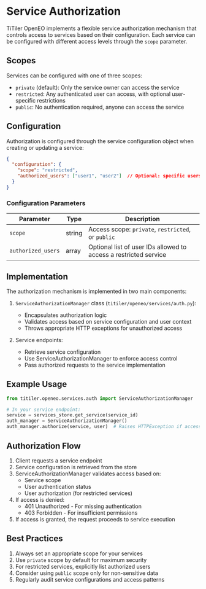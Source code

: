 # Service Authorization

TiTiler OpenEO implements a flexible service authorization mechanism that controls access to services based on their configuration. Each service can be configured with different access levels through the `scope` parameter.

## Scopes

Services can be configured with one of three scopes:

- `private` (default): Only the service owner can access the service
- `restricted`: Any authenticated user can access, with optional user-specific restrictions
- `public`: No authentication required, anyone can access the service

## Configuration

Authorization is configured through the service configuration object when creating or updating a service:

```json
{
  "configuration": {
    "scope": "restricted",
    "authorized_users": ["user1", "user2"]  // Optional: specific users for restricted scope
  }
}
```

### Configuration Parameters

| Parameter | Type | Description |
|-----------|------|-------------|
| `scope` | string | Access scope: `private`, `restricted`, or `public` |
| `authorized_users` | array | Optional list of user IDs allowed to access a restricted service |

## Implementation

The authorization mechanism is implemented in two main components:

1. `ServiceAuthorizationManager` class (`titiler/openeo/services/auth.py`):
   - Encapsulates authorization logic
   - Validates access based on service configuration and user context
   - Throws appropriate HTTP exceptions for unauthorized access

2. Service endpoints:
   - Retrieve service configuration
   - Use ServiceAuthorizationManager to enforce access control
   - Pass authorized requests to the service implementation

## Example Usage

```python
from titiler.openeo.services.auth import ServiceAuthorizationManager

# In your service endpoint:
service = services_store.get_service(service_id)
auth_manager = ServiceAuthorizationManager()
auth_manager.authorize(service, user)  # Raises HTTPException if access denied
```

## Authorization Flow

1. Client requests a service endpoint
2. Service configuration is retrieved from the store
3. ServiceAuthorizationManager validates access based on:
   - Service scope
   - User authentication status
   - User authorization (for restricted services)
4. If access is denied:
   - 401 Unauthorized - For missing authentication
   - 403 Forbidden - For insufficient permissions
5. If access is granted, the request proceeds to service execution

## Best Practices

1. Always set an appropriate scope for your services
2. Use `private` scope by default for maximum security
3. For restricted services, explicitly list authorized users
4. Consider using `public` scope only for non-sensitive data
5. Regularly audit service configurations and access patterns
